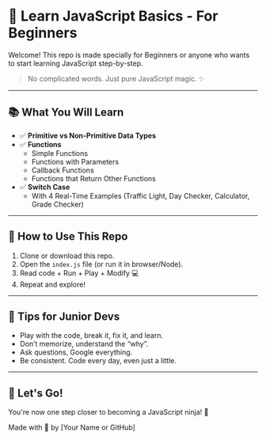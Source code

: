 # 🧠 Learn JavaScript Basics - For Beginners

Welcome! This repo is made specially for Beginners or anyone who wants to start learning JavaScript step-by-step.

> No complicated words. Just pure JavaScript magic. ✨

---

## 📚 What You Will Learn

- ✅ **Primitive vs Non-Primitive Data Types**
- ✅ **Functions**
  - Simple Functions
  - Functions with Parameters
  - Callback Functions
  - Functions that Return Other Functions
- ✅ **Switch Case**
  - With 4 Real-Time Examples (Traffic Light, Day Checker, Calculator, Grade Checker)

---

## 📁 How to Use This Repo

1. Clone or download this repo.
2. Open the `index.js` file (or run it in browser/Node).
3. Read code + Run + Play + Modify 💻
4. Repeat and explore!

---

## 📢 Tips for Junior Devs

- Play with the code, break it, fix it, and learn.
- Don’t memorize, understand the “why”.
- Ask questions, Google everything.
- Be consistent. Code every day, even just a little.

---

## 🚀 Let's Go!

You're now one step closer to becoming a JavaScript ninja! 🥷

Made with 💙 by [Your Name or GitHub]
